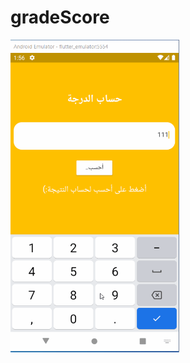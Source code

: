 # gradeScore


<img src="https://github.com/WejdanCS/gradeScore/blob/main/ScreenShot/gradeScoreNew.gif" with=500px height=500px/>

